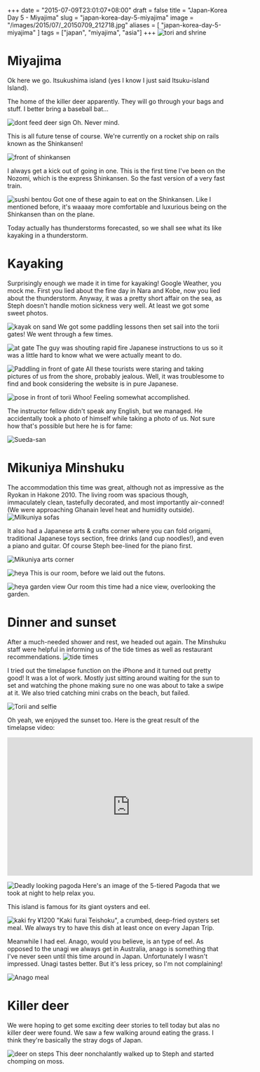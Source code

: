 +++
date = "2015-07-09T23:01:07+08:00"
draft = false
title = "Japan-Korea Day 5 - Miyajima"
slug = "japan-korea-day-5-miyajima"
image = "/images/2015/07/_20150709_212718.jpg"
aliases = [
	"japan-korea-day-5-miyajima"
]
tags = ["japan", "miyajima", "asia"]
+++
![tori and shrine](/travel-blog/images/2015/07/tori-and-shrine.jpg)

# Miyajima

Ok here we go. Itsukushima island (yes I know I just said Itsuku-island Island).

The home of the killer deer apparently. They will go through your bags and stuff. I better bring a baseball bat...

![dont feed deer sign](/travel-blog/images/2015/07/20150710_211511.jpg)
Oh. Never mind.

This is all future tense of course. We're currently on a rocket ship on rails known as the Shinkansen!

![front of shinkansen](/travel-blog/images/2015/07/IMG_1274.jpg)

I always get a kick out of going in one. This is the first time I've been on the Nozomi, which is the express Shinkansen. So the fast version of a very fast train.

![sushi bentou](/travel-blog/images/2015/07/IMG_1276.jpg)
Got one of these again to eat on the Shinkansen. Like I mentioned before, it's waaaay more comfortable and luxurious being on the Shinkansen than on the plane.

Today actually has thunderstorms forecasted, so we shall see what its like kayaking in a thunderstorm.

# Kayaking

Surprisingly enough we made it in time for kayaking! Google Weather,  you mock me. First you lied about the fine day in Nara and Kobe, now you lied about the thunderstorm. Anyway, it was a pretty short affair on the sea, as Steph doesn't handle motion sickness very well. At least we got some sweet photos.

![kayak on sand](/travel-blog/images/2015/07/20150709_214244.jpg)
We got some paddling lessons then set sail into the torii gates! We went through a few times.

![at gate](/travel-blog/images/2015/07/DSC_0705.jpg)
The guy was shouting rapid fire Japanese instructions to us so it was a little hard to know what we were actually meant to do.

![Paddling in front of gate](/travel-blog/images/2015/07/DSC_0720.jpg)
All these tourists were staring and taking pictures of us from the shore, probably jealous. Well, it was troublesome to find and book considering the website is in pure Japanese.

![pose in front of torii](/travel-blog/images/2015/07/DSC_0726.jpg)
Whoo! Feeling somewhat accomplished.

The instructor fellow didn't speak any English, but we managed. He accidentally took a photo of himself while taking a photo of us. Not sure how that's possible but here he is for fame:

![Sueda-san](/travel-blog/images/2015/07/DSC_0722.jpg)

# Mikuniya Minshuku

The accommodation this time was great, although not as impressive as the Ryokan in Hakone 2010. The living room was spacious though, immaculately clean, tastefully decorated, and most importantly air-conned! (We were approaching Ghanain level heat and humidity outside).
![Milkuniya sofas](/travel-blog/images/2015/07/2015---5-1.jpg)

It also had a Japanese arts & crafts corner where you can fold origami, traditional Japanese toys section, free drinks (and cup noodles!), and even a piano and guitar. Of course Steph bee-lined for the piano first.

![Mikuniya arts corner](/travel-blog/images/2015/07/2015---4-1.jpg)

![heya](/travel-blog/images/2015/07/IMG_1323.jpg)
This is our room, before we laid out the futons.

![heya garden view](/travel-blog/images/2015/07/2015---6-1.jpg)
Our room this time had a nice view, overlooking the garden.

# Dinner and sunset

After a much-needed shower and rest, we headed out again. The Minshuku staff were helpful in informing us of the tide times as well as restaurant recommendations.
![tide times](/travel-blog/images/2015/07/2015---3-2.jpg)

I tried out the timelapse function on the iPhone and it turned out pretty good! It was a lot of work. Mostly just sitting around waiting for the sun to set and watching the phone making sure no one was about to take a swipe at it. We also tried catching mini crabs on the beach, but failed.

![Torii and selfie](/travel-blog/images/2015/07/20150709_212318.jpg)

Oh yeah, we enjoyed the sunset too. Here is the great result of the timelapse video:

<iframe width="560" height="315" src="https://www.youtube.com/embed/5Js39AkAOfI" frameborder="0" allowfullscreen></iframe>

![Deadly looking pagoda](/travel-blog/images/2015/07/2015---1-1.jpg)
Here's an image of the 5-tiered Pagoda that we took at night to help relax you.

This island is famous for its giant oysters and eel.

![kaki fry](/travel-blog/images/2015/07/2015---2-1.jpg) ¥1200 "Kaki furai Teishoku", a crumbed, deep-fried oysters set meal. We always try to have this dish at least once on every Japan Trip.

Meanwhile I had eel. Anago, would you believe, is an type of eel. As opposed to the unagi we always get in Australia, anago is something that I've never seen until this time around in Japan. Unfortunately I wasn't impressed. Unagi tastes better. But it's less pricey, so I'm not complaining!

![Anago meal](/travel-blog/images/2015/07/2015---3-1.jpg)

# Killer deer

We were hoping to get some exciting deer stories to tell today but alas no killer deer were found. We saw a few walking around eating the grass. I think they're basically the stray dogs of Japan.

![deer on steps](/travel-blog/images/2015/07/20150710_181100.jpg)
This deer nonchalantly walked up to Steph and started chomping on moss.
